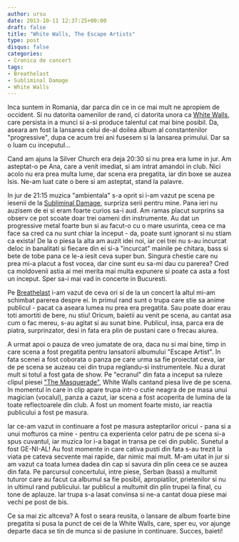 ```yaml
---
author: ursu
date: 2013-10-11 12:37:25+00:00
draft: false
title: "White Walls, The Escape Artists"
type: post
disqus: false
categories:
- Cronica de concert
tags:
- Breathelast
- Subliminal Damage
- White Walls
---
```

Inca suntem in Romania, dar parca din ce in ce mai mult ne apropiem de occident. Si nu datorita oamenilor de rand, ci datorita unora ca [White Walls](/tag/white-walls), care persista in a munci si a-si produce talentul cat mai bine posibil. Da, aseara am fost la lansarea celui de-al doilea album al constantenilor "progressive", dupa ce acum trei ani fusesem si la lansarea primului. Dar sa o luam cu inceputul...

Cand am ajuns la Silver Church era deja 20:30 si nu prea era lume in jur. Am asteptat-o pe Ana, care a venit imediat, si am intrat amandoi in club. Nici acolo nu era prea multa lume, dar scena era pregatita, iar din boxe se auzea Isis. Ne-am luat cate o bere si am asteptat, stand la palavre.

In jur de 21:15 muzica "ambientala" s-a oprit si i-am vazut pe scena pe iesenii de la [Subliminal Damage](https://www.facebook.com/SubliminalDamage), surpriza serii pentru mine. Pana ieri nu auzisem de ei si eram foarte curios sa-i aud. Am ramas placut surprins sa observ ce pot scoate doar trei oameni din instrumente. Au dat un progressive metal foarte bun si au facut-o cu o mare usurinta, ceea ce ma face sa cred ca nu sunt chiar la inceput - da, poate sunt ignorant si nu stiam ca exista! De la o piesa la alta am auzit idei noi, iar cei trei nu s-au incurcat deloc in banalitati si fiecare din ei si-a "incurcat" mainile pe chitara, bass si bete de tobe pana ce le-a iesit ceva super bun. Singura chestie care nu prea mi-a placut a fost vocea, dar cine sunt eu sa-mi dau cu parerea? Cred ca moldovenii astia ai mei merita mai multa expunere si poate ca asta a fost un inceput. Sper sa-i mai vad in concerte in Bucuresti.

Pe [Breathelast](/tag/breathelast) i-am vazut de ceva ori si de la un concert la altul mi-am schimbat parerea despre ei. In primul rand sunt o trupa care stie sa anime publicul - pacat ca aseara lumea nu prea era pregatita. Sau poate doar erau toti amortiti de bere, nu stiu! Oricum, baietii au venit pe scena, au cantat asa cum o fac mereu, s-au agitat si au sunat bine. Publicul, insa, parca era de piatra, surprinzator, desi in fata era plin de pustani care o frecau aiurea.

A urmat apoi o pauza de vreo jumatate de ora, daca nu si mai bine, timp in care scena a fost pregatita pentru lansatorii albumului "Escape Artist". In fata scenei a fost coborata o panza pe care urma sa fie proiectat ceva, iar de pe scena se auzeau cei din trupa reglandu-si instrumentele. Nu a durat mult si totul a fost gata de show. Pe "ecranul" din fata a inceput sa ruleze clipul piesei ["The Masquerade"](http://www.youtube.com/watch?v=bEpBSCADv5E), White Walls cantand piesa live de pe scena. In momentul in care in clip apare trupa intr-o cutie neagra de pe masa unui magician (vocalul), panza a cazut, iar scena a fost acoperita de lumina de la toate reflectoarele din club. A fost un moment foarte misto, iar reactia publicului a fost pe masura.

Iar ce-am vazut in continuare a fost pe masura asteptarilor oricui - pana si a unui mofturos ca mine - pentru ca experienta celor patru de pe scena si-a spus cuvantul, iar muzica lor i-a bagat in transa pe cei din public. Sunetul a fost GE-NI-AL! Au fost momente in care cativa pusti din fata s-au trezit la viata pe cateva secvente mai rapide, dar nimic mai mult. M-am uitat in jur si am vazut ca toata lumea dadea din cap si savura din plin ceea ce se auzea din fata. Pe parcursul concertului, intre piese, Serban (bass) a multumit tuturor care au facut ca albumul sa fie posibil, apropiatilor, prietenilor si nu in ultimul rand publicului. Iar publicul a multumit din plin trupei la final, cu tone de aplauze. Iar trupa s-a lasat convinsa si ne-a cantat doua piese mai vechi pe post de bis.

Ce sa mai zic altceva? A fost o seara reusita, o lansare de album foarte bine pregatita si pusa la punct de cei de la White Walls, care, sper eu, vor ajunge departe daca se tin de munca si de pasiune in continuare. Succes, baieti!
